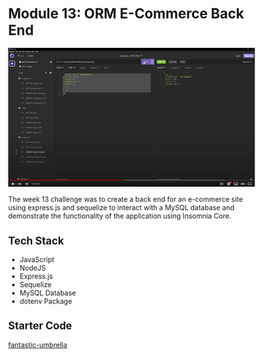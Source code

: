 # Module 13: ORM E-Commerce Back End

![Site Screenshot](../assets/img/m13_orm_ecommerce_backend.jpg)

The week 13 challenge was to create a back end for an e-commerce site using express.js and sequelize to interact with a MySQL database and demonstrate the functionality of the application using Insomnia Core.

## Tech Stack
- JavaScript
- NodeJS
- Express.js
- Sequelize
- MySQL Database
- dotenv Package

## Starter Code
[fantastic-umbrella](https://github.com/coding-boot-camp/fantastic-umbrella)
